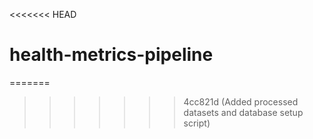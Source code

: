 <<<<<<< HEAD
# health-metrics-pipeline
=======
 
>>>>>>> 4cc821d (Added processed datasets and database setup script)
